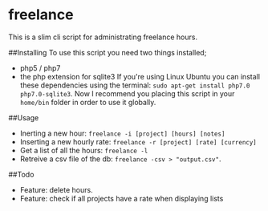 # freelance
This is a slim cli script for administrating freelance hours.

##Installing
To use this script you need two things installed; 
 - php5 / php7
 - the php extension for sqlite3
If you're using Linux Ubuntu you can install these dependencies using the terminal: `sudo apt-get install php7.0 php7.0-sqlite3`. Now I recommend you placing this script in your `home/bin` folder in order to use it globally.

##Usage
- Inerting a new hour: `freelance -i [project] [hours] [notes]`
- Inserting a new hourly rate: `freelance -r [project] [rate] [currency]`
- Get a list of all the hours: `freelance -l`
- Retreive a csv file of the db: `freelance -csv > "output.csv"`.

##Todo
 - Feature: delete hours.
 - Feature: check if all projects have a rate when displaying lists
